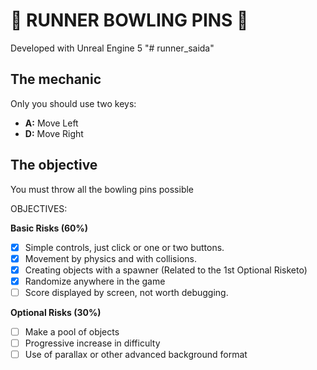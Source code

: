 # 🎳 RUNNER BOWLING PINS 🎳

Developed with Unreal Engine 5 "# runner_saida"

## The mechanic

Only you should use two keys:
- **A:** Move Left
- **D:** Move Right

## The objective
You must throw all the bowling pins possible 

OBJECTIVES: 

**Basic Risks (60%)**
- [x] Simple controls, just click or one or two buttons.
- [x] Movement by physics and with collisions.
- [x] Creating objects with a spawner (Related to the 1st Optional Risketo)
- [x] Randomize anywhere in the game
- [ ] Score displayed by screen, not worth debugging.

**Optional Risks (30%)**
- [ ] Make a pool of objects
- [ ] Progressive increase in difficulty
- [ ] Use of parallax or other advanced background format
